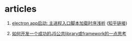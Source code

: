 # articles

1. [electron app启动: 主进程入口脚本加载时序浅析](https://github.com/opennext/note/blob/master/electronjs/electron_app%E5%90%AF%E5%8A%A8-%E4%B8%BB%E8%BF%9B%E7%A8%8B%E5%85%A5%E5%8F%A3%E8%84%9A%E6%9C%AC%E5%8A%A0%E8%BD%BD%E6%97%B6%E5%BA%8F%E6%B5%85%E6%9E%90.md) 
([知乎链接](https://zhuanlan.zhihu.com/p/34139993))


2. [如何开发一个成功的JS公共library或framework的一点思考](https://zhuanlan.zhihu.com/p/34169706)
